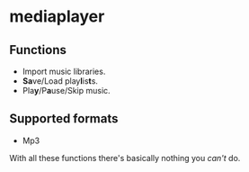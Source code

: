 # mediaplayer

## Functions
* Import music libraries.
* **Sa**ve/Load play**l**is**t**s.
* Pla**y**/P**a**use/Skip music.

## Supported **f**ormats
* Mp3

With all these functions there's basically nothing you _can't_ do.

